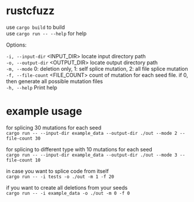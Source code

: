 # rustcfuzz

use `cargo build` to build <br/> 
use `cargo run -- --help` for help

Options:

`-i, --input-dir` <INPUT_DIR> locate input directory path <br/> 
`-o, --output-dir` <OUTPUT_DIR> locate output directory path <br/> 
`-m, --mode` <MODE> 0: deletion only, 1: self splice mutation, 2: all file splice mutation <br/> 
`-f, --file-count` <FILE_COUNT> count of mutation for each seed file. if 0, then generate all possible mutation files <br/> 
`-h, --help` Print help

# example usage

for splicing 30 mutations for each seed <br/> 
`cargo run -- --input-dir example_data --output-dir ./out --mode 2 --file-count 30`

for splicing to different type with 10 mutations for each seed  <br/> 
`cargo run -- --input-dir example_data --output-dir ./out --mode 3 --file-count 10`

in case you want to splice code from itself <br/> 
`cargo run -- -i tests -o ./out -m 1 -f 20`

if you want to create all deletions from your seeds <br/> 
`cargo run -- -i example_data -o ./out -m 0 -f 0`
